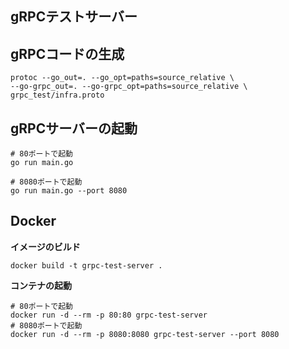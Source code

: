 ## gRPCテストサーバー

## gRPCコードの生成
```console
protoc --go_out=. --go_opt=paths=source_relative \
--go-grpc_out=. --go-grpc_opt=paths=source_relative \
grpc_test/infra.proto
```

## gRPCサーバーの起動
```console
# 80ポートで起動
go run main.go

# 8080ポートで起動
go run main.go --port 8080
```

## Docker
**イメージのビルド**
```console
docker build -t grpc-test-server .
```
**コンテナの起動**
```console
# 80ポートで起動
docker run -d --rm -p 80:80 grpc-test-server
# 8080ポートで起動
docker run -d --rm -p 8080:8080 grpc-test-server --port 8080
```
